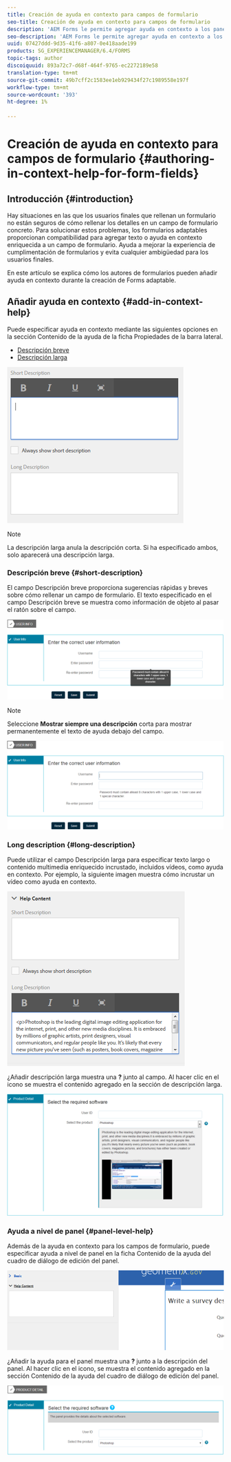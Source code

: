 ```yaml
---
title: Creación de ayuda en contexto para campos de formulario
seo-title: Creación de ayuda en contexto para campos de formulario
description: 'AEM Forms le permite agregar ayuda en contexto a los paneles y campos de formulario adaptables, como texto o medios enriquecidos, incluidos vídeos. '
seo-description: 'AEM Forms le permite agregar ayuda en contexto a los paneles y campos de formulario adaptables, como texto o medios enriquecidos, incluidos vídeos. '
uuid: 07427ddd-9d35-41f6-a807-0e418aade199
products: SG_EXPERIENCEMANAGER/6.4/FORMS
topic-tags: author
discoiquuid: 893a72c7-d68f-464f-9765-ec2272189e58
translation-type: tm+mt
source-git-commit: 49b7cff2c1583ee1eb929434f27c1989558e197f
workflow-type: tm+mt
source-wordcount: '393'
ht-degree: 1%

---
```



# Creación de ayuda en contexto para campos de formulario {#authoring-in-context-help-for-form-fields}

## Introducción {#introduction}

Hay situaciones en las que los usuarios finales que rellenan un formulario no están seguros de cómo rellenar los detalles en un campo de formulario concreto. Para solucionar estos problemas, los formularios adaptables proporcionan compatibilidad para agregar texto o ayuda en contexto enriquecida a un campo de formulario. Ayuda a mejorar la experiencia de cumplimentación de formularios y evita cualquier ambigüedad para los usuarios finales.

En este artículo se explica cómo los autores de formularios pueden añadir ayuda en contexto durante la creación de Forms adaptable.

## Añadir ayuda en contexto {#add-in-context-help}

Puede especificar ayuda en contexto mediante las siguientes opciones en la sección Contenido de la ayuda de la ficha Propiedades de la barra lateral.

* [Descripción breve](/help/forms/using/authoring-in-field-help.md#p-short-description-p)
* [Descripción larga](/help/forms/using/authoring-in-field-help.md#p-long-description-p)

![Ayuda en contexto para campos de formulario](assets/descriptions.png)

>[!NOTE]
>
>La descripción larga anula la descripción corta. Si ha especificado ambos, solo aparecerá una descripción larga.

### Descripción breve {#short-description}

El campo Descripción breve proporciona sugerencias rápidas y breves sobre cómo rellenar un campo de formulario. El texto especificado en el campo Descripción breve se muestra como información de objeto al pasar el ratón sobre el campo.

![Breve descripción para agregar ayuda en contexto para campos de formulario](assets/tooltip.png)

>[!NOTE]
>
>Seleccione **Mostrar siempre una descripción** corta para mostrar permanentemente el texto de ayuda debajo del campo.

![Ayuda breve permanente en contexto bajo el terreno](assets/short1.png)

### Long description {#long-description}

Puede utilizar el campo Descripción larga para especificar texto largo o contenido multimedia enriquecido incrustado, incluidos vídeos, como ayuda en contexto. Por ejemplo, la siguiente imagen muestra cómo incrustar un vídeo como ayuda en contexto.

![Añadir medios enriquecidos como ayuda en contexto para campos de formulario](assets/long-descriptions.png)

¿Añadir descripción larga muestra una **?** junto al campo. Al hacer clic en el icono se muestra el contenido agregado en la sección de descripción larga.

![Ejemplo de ayuda en contexto de medios enriquecidos](assets/photoshop.png)

### Ayuda a nivel de panel {#panel-level-help}

Además de la ayuda en contexto para los campos de formulario, puede especificar ayuda a nivel de panel en la ficha Contenido de la ayuda del cuadro de diálogo de edición del panel.

![Añadir ayuda en contexto para un panel de formularios](assets/panel-level-help.png)

¿Añadir la ayuda para el panel muestra una **?** junto a la descripción del panel. Al hacer clic en el icono, se muestra el contenido agregado en la sección Contenido de la ayuda del cuadro de diálogo de edición del panel.

![Ejemplo de ayuda en contexto a nivel de panel de formulario](assets/photoshop-1.png)


